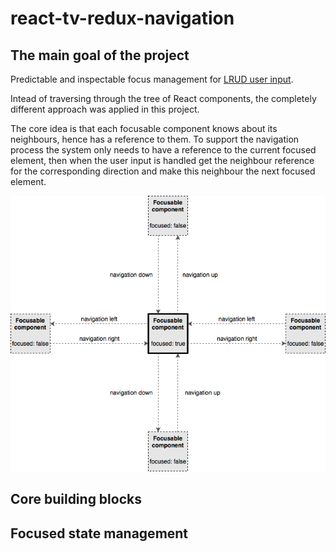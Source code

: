 # react-tv-redux-navigation

## The main goal of the project

Predictable and inspectable focus management for [LRUD user input](https://medium.com/netflix-techblog/pass-the-remote-user-input-on-tv-devices-923f6920c9a8).

Intead of traversing through the tree of React components, the completely different approach was applied in this project. 

The core idea is that each focusable component knows about its neighbours, hence has a reference to them. To support the navigation process the system only needs to have a reference to the current focused element, then when the user input is handled get the neighbour reference for the corresponding direction and make this neighbour the next focused element.

![Diagram](./img/react-tv-redux-navigation.png)

## Core building blocks

## Focused state management